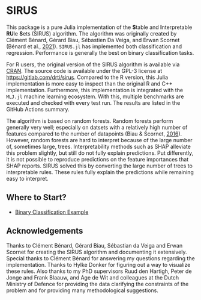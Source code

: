 # SIRUS

This package is a pure Julia implementation of the **S**table and **I**nterpretable **RU**le **S**ets (SIRUS) algorithm.
The algorithm was originally created by Clément Bénard, Gérard Biau, Sébastien Da Veiga, and Erwan Scornet (Bénard et al., [2021](http://proceedings.mlr.press/v130/benard21a.html)).
`SIRUS.jl` has implemented both classification and regression.
Performance is generally the best on binary classification tasks.

For R users, the original version of the SIRUS algorithm is available via [CRAN](https://cran.r-project.org/web/packages/sirus/index.html).
The source code is available under the GPL-3 license at <https://gitlab.com/drti/sirus>.
Compared to the R version, this Julia implementation is more easy to inspect than the original R and C++ implementation.
Furthermore, this implementation is integrated with the `MLJ.jl` machine learning ecosystem.
With this, multiple benchmarks are executed and checked with every test run.
The results are listed in the GitHub Actions summary.

The algorithm is based on random forests.
Random forests perform generally very well; especially on datsets with a relatively high number of features compared to the number of datapoints (Biau & Scornet, [2016](https://doi.org/10.1007/s11749-016-0481-7)).
However, random forests are hard to interpret because of the large number of, sometimes large, trees.
Interpretability methods such as SHAP alleviate this problem slightly, but still do not fully explain predictions.
Put differently, it is not possible to reproduce predictions on the feature importances that SHAP reports.
SIRUS solved this by converting the large number of trees to interpretable rules.
These rules fully explain the predictions while remaining easy to interpret.

## Where to Start?

- [Binary Classification Example](/dev/binary-classification)

## Acknowledgements

Thanks to Clément Bénard, Gérard Biau, Sébastian da Veiga and Erwan Scornet for creating the SIRUS algorithm and documenting it extensively.
Special thanks to Clément Bénard for answering my questions regarding the implementation.
Thanks to Hylke Donker for figuring out a way to visualize these rules.
Also thanks to my PhD supervisors Ruud den Hartigh, Peter de Jonge and Frank Blaauw, and Age de Wit and colleagues at the Dutch Ministry of Defence for providing the data clarifying the constraints of the problem and for providing many methodological suggestions.
